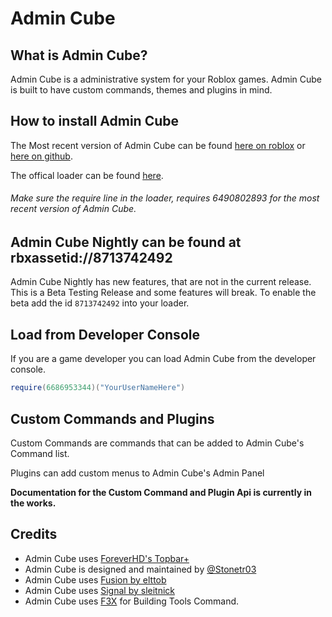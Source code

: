 # Admin Cube

## What is Admin Cube?

Admin Cube is a administrative system for your Roblox games. Admin Cube is built to have custom commands, themes and plugins in mind.

## How to install Admin Cube
The Most recent version of Admin Cube can be found [here on roblox](https://www.roblox.com/library/6490802893/Admin-Cube) or [here on github](https://github.com/Stonetr03/AdminCube/releases).

The offical loader can be found [here](https://github.com/Stonetr03/AdminCube/releases/download/v1.0.3/Loader.rbxm).
###### Make sure the require line in the loader, requires 6490802893 for the most recent version of Admin Cube.

## Admin Cube Nightly can be found at rbxassetid://8713742492
Admin Cube Nightly has new features, that are not in the current release.
This is a Beta Testing Release and some features will break.
To enable the beta add the id `8713742492` into your loader.

## Load from Developer Console
If you are a game developer you can load Admin Cube from the developer console.
```lua
require(6686953344)("YourUserNameHere")
```

## Custom Commands and Plugins
Custom Commands are commands that can be added to Admin Cube's Command list.

Plugins can add custom menus to Admin Cube's Admin Panel

**Documentation for the Custom Command and Plugin Api is currently in the works.**

## Credits
- Admin Cube uses [ForeverHD's Topbar+](https://github.com/1ForeverHD/TopbarPlus)
- Admin Cube is designed and maintained by [@Stonetr03](https://github.com/Stonetr03)
- Admin Cube uses [Fusion by elttob](https://elttob.uk/Fusion/0.2/)
- Admin Cube uses [Signal by sleitnick](https://github.com/Sleitnick/RbxUtil)
- Admin Cube uses [F3X](https://www.roblox.com/library/142785488/Building-Tools-by-F3X) for Building Tools Command.
